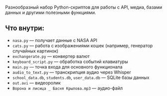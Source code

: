 Разнообразный набор Python-скриптов для работы с API, медиа, базами данных и другими полезными функциями.

## Что внутри:
- `nasa.py` — получает данные с NASA API
- `cats.py` — работа с изображениями кошек (например, генератор случайных картинок)
- `exchangerate.py` — конвертер валют
- `keyboard_script.py` — обработка событий клавиатуры
- `main.py` — точка входа для основного функционала
- `audio_to_text.py` — транскрипция аудио через Whisper
- `school_data.db`, `students.db`, `user_data.db` — SQLite базы данных
- `out.avi` — видеоролик
- `Ворона и лисица _ Басня Крылова.mp3` — аудио-файл
